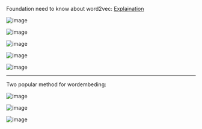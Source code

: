 Foundation need to know about word2vec: [Explaination](https://www.youtube.com/watch?v=hQwFeIupNP0)

![image](https://github.com/thanhtie/IMP231-Natural-Language-Processing/assets/92991572/b162e1af-bc4d-4d2e-96db-2f8438cfe7b7)


![image](https://github.com/thanhtie/IMP231-Natural-Language-Processing/assets/92991572/df5e6181-0e43-4b90-a1a5-afa53b2a200c)


![image](https://github.com/thanhtie/IMP231-Natural-Language-Processing/assets/92991572/99970c1c-97ee-4a17-9759-8fb071fdb701)


![image](https://github.com/thanhtie/IMP231-Natural-Language-Processing/assets/92991572/2233f655-3655-49ad-b4f7-1eb3122ecdc7)


![image](https://github.com/thanhtie/IMP231-Natural-Language-Processing/assets/92991572/bf53bcf0-3222-4ea1-8d43-747537b1c215)


---
Two popular method for wordembeding:

![image](https://github.com/thanhtie/IMP231-Natural-Language-Processing/assets/92991572/70cb69c3-1c9a-4c9d-9159-f9164451c16d)

![image](https://github.com/thanhtie/IMP231-Natural-Language-Processing/assets/92991572/e975c1da-6ca1-47ad-8363-90021a2b6fae)

![image](https://github.com/thanhtie/IMP231-Natural-Language-Processing/assets/92991572/213bbc08-f69f-42bb-94db-4525fb9f771d)
